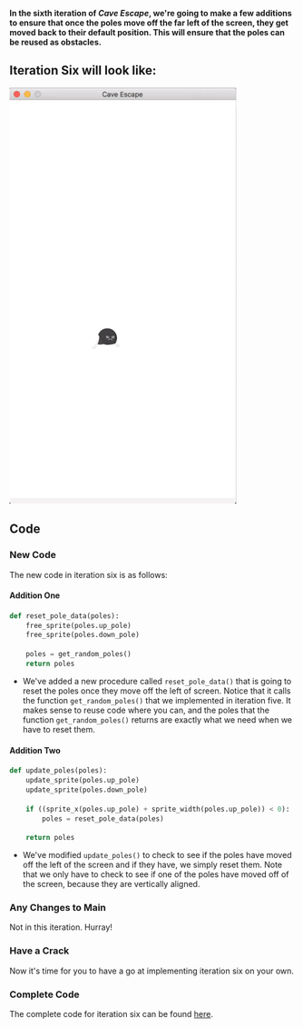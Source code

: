 __In the sixth iteration of *Cave Escape*, we're going to make a few additions to ensure that once the poles move off the far left of the screen, they get moved back to their default position. This will ensure that the poles can be reused as obstacles.__

## Iteration Six will look like:
![Iteration Six](https://raw.githubusercontent.com/itco-education/cave-escape/master/Documentation/Images/iteration_6.gif)

## Code

### New Code
The new code in iteration six is as follows:

#### Addition One
```python
def reset_pole_data(poles):
    free_sprite(poles.up_pole)
    free_sprite(poles.down_pole)

    poles = get_random_poles()
    return poles
```

- We've added a new procedure called ```reset_pole_data()``` that is going to reset the poles once they move off the left of screen. Notice that it calls the function ```get_random_poles()``` that we implemented in iteration five. It makes sense to reuse code where you can, and the poles that the function ```get_random_poles()``` returns are exactly what we need when we have to reset them.

#### Addition Two
```python
def update_poles(poles):
    update_sprite(poles.up_pole)
    update_sprite(poles.down_pole)

    if ((sprite_x(poles.up_pole) + sprite_width(poles.up_pole)) < 0):
        poles = reset_pole_data(poles)

    return poles
```
- We've modified ```update_poles()``` to check to see if the poles have moved off the left of the screen and if they have, we simply reset them. Note that we only have to check to see if one of the poles have moved off of the screen, because they are vertically aligned.

### Any Changes to Main
Not in this iteration. Hurray!

### Have a Crack
Now it's time for you to have a go at implementing iteration six on your own.

### Complete Code
The complete code for iteration six can be found [here](https://raw.githubusercontent.com/itco-education/cave-escape/master/python/iteration_6.py).
